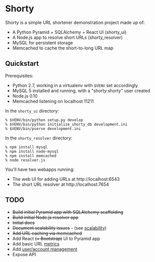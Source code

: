 Shorty
======

Shorty is a simple URL shortener demonstration project made up of:

* A Python Pyramid + SQLAlchemy + React UI (shorty_ui)
* A Node.js app to resolve short URLs (shorty_resolver)
* MySQL for persistent storage
* Memcached to cache the short-to-long URL map

Quickstart
------------

Prerequisites:

* Python 2.7, working in a virtualenv with `$VENV` set accordingly
* MySQL 5 installed and running, with a "shorty:shorty" user created
* Node.js 0.10
* Memcached listening on localhost 11211

In the `shorty_ui` directory:

    % $VENV/bin/python setup.py develop
    % $VENV/bin/python initialize_shorty_db development.ini
    % $VENV/bin/pserve development.ini

In the `shorty_resolver` directory:

    % npm install mysql
    % npm install node-mysql
    % npm install memcached
    % node resolver.js

You'll have two webapps running:

* The web UI for adding URLs at http://localhost:6543
* The short URL resolver at http://localhost:7654

TODO
----

* <del>Build initial Pyramid app with SQLAlchemy scaffolding</del>
* <del>Build initial Node.js resolver app</del>
* <del>Initial docs</del>
* <del>Document scalability issues</del> - (see [scalability](scalability.md))
* <del>Add URL caching via memcached</del>
* Add React <del>(+ Bootstrap)</del> UI to Pyramid app
* Add basic URL [metrics](metrics.md)
* Add [user/account management](users.md)
* Expose API
